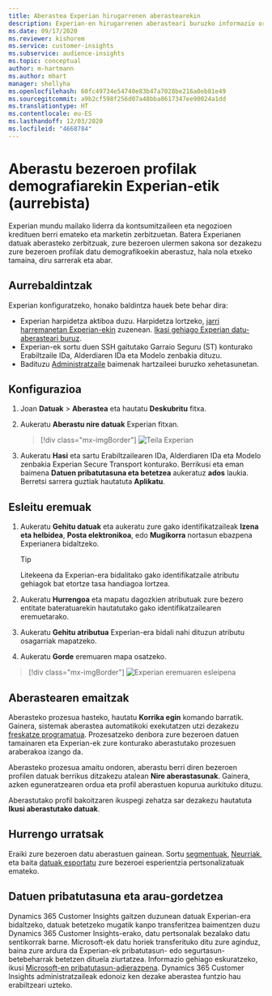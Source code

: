 ```yaml
---
title: Aberastea Experian hirugarrenen aberastearekin
description: Experian-en hirugarrenen aberasteari buruzko informazio orokorra.
ms.date: 09/17/2020
ms.reviewer: kishorem
ms.service: customer-insights
ms.subservice: audience-insights
ms.topic: conceptual
author: m-hartmann
ms.author: mhart
manager: shellyha
ms.openlocfilehash: 60fc49734e54740e83b47a7028be216a0eb81e49
ms.sourcegitcommit: a9b2cf598f256d07a48bba8617347ee90024a1dd
ms.translationtype: HT
ms.contentlocale: eu-ES
ms.lasthandoff: 12/03/2020
ms.locfileid: "4668784"
---
```

# <a name="enrich-customer-profiles-with-demographics-from-experian-preview"></a>Aberastu bezeroen profilak demografiarekin Experian-etik (aurrebista)

Experian mundu mailako liderra da kontsumitzaileen eta negozioen kredituen berri emateko eta marketin zerbitzuetan. Batera Experianen datuak aberasteko zerbitzuak, zure bezeroen ulermen sakona sor dezakezu zure bezeroen profilak datu demografikoekin aberastuz, hala nola etxeko tamaina, diru sarrerak eta abar.

## <a name="prerequisites"></a>Aurrebaldintzak

Experian konfiguratzeko, honako baldintza hauek bete behar dira:

- Experian harpidetza aktiboa duzu. Harpidetza lortzeko, [jarri harremanetan Experian-ekin](https://www.experian.com/marketing-services/contact) zuzenean. [Ikasi gehiago Experian datu-aberasteari buruz](https://www.experian.com/marketing-services/microsoft?cmpid=ems_web_mci_cdppage).
- Experian-ek sortu duen SSH gaitutako Garraio Seguru (ST) konturako Erabiltzaile IDa, Alderdiaren IDa eta Modelo zenbakia dituzu.
- Badituzu [Administratzaile](permissions.md#administrator) baimenak hartzaileei buruzko xehetasunetan.

## <a name="configuration"></a>Konfigurazioa

1. Joan **Datuak** > **Aberastea** eta hautatu **Deskubritu** fitxa.

1. Aukeratu **Aberastu nire datuak** Experian fitxan.

   > [!div class="mx-imgBorder"]
   > ![Teila Experian](media/experian-tile.png "Teila Experian")

1. Aukeratu **Hasi** eta sartu Erabiltzailearen IDa, Alderdiaren IDa eta Modelo zenbakia Experian Secure Transport konturako. Berrikusi eta eman baimena **Datuen pribatutasuna eta betetzea** aukeratuz **ados** laukia. Berretsi sarrera guztiak hautatuta **Aplikatu**.

## <a name="map-your-fields"></a>Esleitu eremuak

1. Aukeratu **Gehitu datuak** eta aukeratu zure gako identifikatzaileak **Izena eta helbidea**, **Posta elektronikoa**, edo **Mugikorra** nortasun ebazpena Experianera bidaltzeko.

   > [!TIP]
   > Litekeena da Experian-era bidalitako gako identifikatzaile atributu gehiagok bat etortze tasa handiagoa lortzea.

1. Aukeratu **Hurrengoa** eta mapatu dagozkien atributuak zure bezero entitate bateratuarekin hautatutako gako identifikatzailearen eremuetarako.

1. Aukeratu **Gehitu atributua** Experian-era bidali nahi dituzun atributu osagarriak mapatzeko.

1.  Aukeratu **Gorde** eremuaren mapa osatzeko.

   > [!div class="mx-imgBorder"]
   > ![Experian eremuaren esleipena](media/experian-field-mapping.png "Experian eremuaren esleipena")

## <a name="enrichment-results"></a>Aberastearen emaitzak

Aberasteko prozesua hasteko, hautatu **Korrika egin** komando barratik. Gainera, sistemak aberastea automatikoki exekutatzen utzi dezakezu [freskatze programatua](system.md#schedule-tab). Prozesatzeko denbora zure bezeroen datuen tamainaren eta Experian-ek zure konturako aberastutako prozesuen araberakoa izango da.

Aberasteko prozesua amaitu ondoren, aberastu berri diren bezeroen profilen datuak berrikus ditzakezu atalean **Nire aberastasunak**. Gainera, azken eguneratzearen ordua eta profil aberastuen kopurua aurkituko dituzu.

Aberastutako profil bakoitzaren ikuspegi zehatza sar dezakezu hautatuta **Ikusi aberastutako datuak**.

## <a name="next-steps"></a>Hurrengo urratsak

Eraiki zure bezeroen datu aberastuen gainean. Sortu [segmentuak](segments.md), [Neurriak](measures.md), eta baita [datuak esportatu](export-destinations.md) zure bezeroei esperientzia pertsonalizatuak emateko.

## <a name="data-privacy-and-compliance"></a>Datuen pribatutasuna eta arau-gordetzea

Dynamics 365 Customer Insights gaitzen duzunean datuak Experian-era bidaltzeko, datuak betetzeko mugatik kanpo transferitzea baimentzen duzu Dynamics 365 Customer Insights-erako, datu pertsonalak bezalako datu sentikorrak barne. Microsoft-ek datu horiek transferituko ditu zure aginduz, baina zure ardura da Experian-ek pribatutasun- edo segurtasun-betebeharrak betetzen dituela ziurtatzea. Informazio gehiago eskuratzeko, ikusi [Microsoft-en pribatutasun-adierazpena](https://go.microsoft.com/fwlink/?linkid=396732).
Dynamics 365 Customer Insights administratzaileak edonoiz ken dezake aberastea funtzio hau erabiltzeari uzteko.
